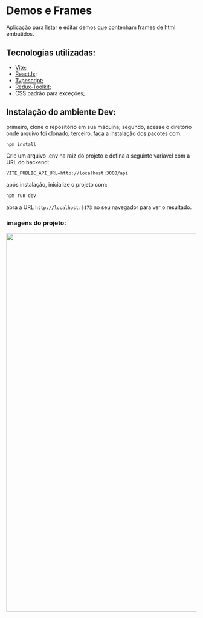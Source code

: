 # Demos e Frames
Aplicação para listar e editar demos que contenham frames de html embutidos.

## Tecnologias utilizadas:
 - [Vite](https://vitejs.dev/);
 - [ReactJs](https://pt-br.reactjs.org/);
 - [Typescript](https://www.typescriptlang.org/);
 - [Redux-Toolkit](https://react-redux.js.org/introduction/getting-started);
 - CSS padrão para exceções;

## Instalação do ambiente Dev:

primeiro, clone o repositório em sua máquina;
segundo, acesse o diretório onde arquivo foi clonado;
terceiro, faça a instalação dos pacotes com: 
```bash
npm install
```
Crie um arquivo .env na raiz do projeto e defina a seguinte variavel com a URL do backend:
```
VITE_PUBLIC_API_URL=http://localhost:3000/api
```
após instalação, inicialize o projeto com:
```bash
npm run dev
```
abra a URL  ``` http://localhost:5173 ``` no seu navegador para ver o resultado.

 ### imagens do projeto: 

<div align="center"> 
  <img src="https://github.com/user-attachments/assets/92b39e22-3b3c-40ff-bc15-39958c0eb566" width="1000px"/>
</div>

